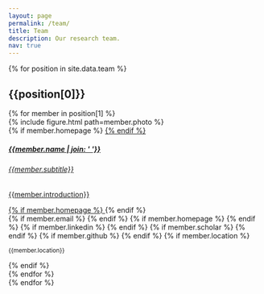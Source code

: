 ```yaml
---
layout: page
permalink: /team/
title: Team
description: Our research team.
nav: true
---
```

<!-- _pages/team.md -->
<div class="team">
  {% for position in site.data.team %}
    <div class="position">
      <h2>{{position[0]}}</h2>
      {% for member in position[1] %}
        <div class="card hoverable" id="{{member.name | join: '_' | downcase}}">
          <div class="row no-gutters">
              <div class="col-sm-4 col-md-3 profile-image">
                {% include figure.html path=member.photo %}
              </div>
              <div class="team col-sm-8 col-md-9">
                <div class="card-body">
                  {% if member.homepage %}
                  <a href="{{member.homepage}}">
                  {% endif %}
                  <h5 class="card-title">{{member.name | join: ' '}}</h5>
                  <h6 class="card-subtitle mb-2 text-muted">{{member.subtitle}}</h6>
                  <p class="card-text main">
                    {{member.introduction}}
                  </p>
                  {% if member.homepage %}
                  </a>
                  {% endif %}
                  <div class="toolbar">
                  </div>
                  {% if member.email %}
                    <a href="mailto:{{member.email}}" class="card-link"><i class="fas fa-envelope"></i></a>
                  {% endif %}
                  {% if member.homepage %}
                    <a href="{{member.homepage}}" class="card-link"><i class="fas fa-home"></i></a>
                  {% endif %}
                  {% if member.linkedin %}
                    <a href="{{member.linkedin}}" class="card-link" target="_blank"><i class="fab fa-linkedin"></i></a>
                  {% endif %}
                  {% if member.scholar %}
                    <a href="{{member.scholar}}" class="card-link" target="_blank"><i class="ai ai-google-scholar"></i></a>
                  {% endif %}
                  {% if member.github %}
                    <a href="{{member.github}}" class="card-link" target="_blank"><i class="fab fa-github"></i></a>
                  {% endif %}
                  {% if member.location %}
                  <p class="card-text">
                    <small class="test-muted"><i class="fas fa-thumbtack"></i> {{member.location}} </small>
                  </p>
                  {% endif %}
                </div>
              </div>
          </div>
        </div>
      {% endfor %}
    </div>
  {% endfor %}
</div>
